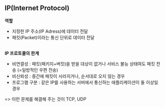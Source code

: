 ## IP(Internet Protocol)
<strong>역할</strong>
* 지정한 IP 주소(IP Adress)에 데이터 전달
* 패킷(Packet)이라는 통신 단위로 데이터 전달
  <br>
  <br>

<strong>IP 프로토콜의 한계</strong>
* 비연결성 : 패킷(패키지+버킷)을 받을 대상이 없거나 서비스 불능 상태여도 패킷 전송 (=일방적인 우편 전송)
* 비신뢰성 : 중간에 패킷이 사라지거나, 순서대로 오지 않는 경우
* 프로그램 구분 : 같은 IP를 사용하는 서버에서 통신하는 애플리케이션이 둘 이상일 경우

=> 이런 문제를 해결해 주는 것이 TCP, UDP
<br><br>